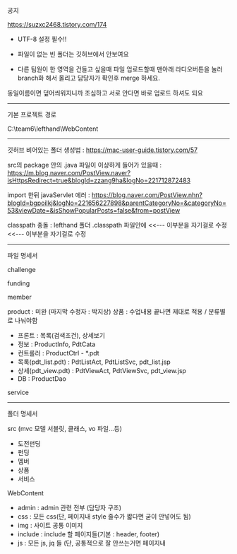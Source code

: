 공지

https://suzxc2468.tistory.com/174

- UTF-8 설정 필수!!

- 파일이 없는 빈 폴더는 깃허브에서 안보여요

- 다른 팀원이 한 영역을 건들고 싶을때 파일 업로드할때 맨아래 라디오버튼을 눌러 branch화 해서 올리고 담당자가 확인후 merge 하세요. 

동일이름이면 덮어씌워지니까 조심하고 서로 안다면 바로 업로드 하셔도 되요

--------------------------------------------------------------------------------------------

기본 프로젝트 경로 

C:\team6\lefthand\WebContent


--------------------------------------------------------------------------------------------


깃허브 비어있는 폴더 생성법 : https://mac-user-guide.tistory.com/57

src의 package 안의 .java 파일이 이상하게 들어가 있을때 : https://m.blog.naver.com/PostView.naver?isHttpsRedirect=true&blogId=zzang9ha&logNo=221712872483

import 한뒤 javaServlet 에러 : https://blog.naver.com/PostView.nhn?blogId=bgpoilkj&logNo=221656227898&parentCategoryNo=&categoryNo=53&viewDate=&isShowPopularPosts=false&from=postView

classpath 충돌 : lefthand 폴더 .classpath 파일안에 
<classpathentry kind="lib" path="F:/pjs/web/apache/lib/jsp-api.jar"/>			    <<--- 이부분을 자기걸로 수정
<classpathentry kind="lib" path="F:/pjs/web/apache/lib/servlet-api.jar"/>   <<--- 이부분을 자기걸로 수정


--------------------------------------------------------------------------------------------



파일 명세서


challenge


funding


member


product : 미완 (마지막 수정자 : 박지상)
 상품 : 수업내용 끝나면 제대로 적용 / 분류별로 나눠야함
 
 - 프론트 : 목록(검색조건), 상세보기
 - 정보 : ProductInfo, PdtCata
 - 컨트롤러 : ProductCtrl - *.pdt
 - 목록(pdt_list.pdt) : PdtListAct, PdtListSvc, pdt_list.jsp
 - 상세(pdt_view.pdt) : PdtViewAct, PdtViewSvc, pdt_view.jsp
 - DB : ProductDao


service



--------------------------------------------------------------------------------------------


폴더 명세서


src (mvc 모델 서블릿, 클래스, vo 파일...등)
- 도전펀딩
- 펀딩
- 멤버
- 상품
- 서비스



WebContent

- admin : admin 관련 전부 (담당자 구조)
- css : 모든 css(단, 페이지내 style 줄수가 짧다면 굳이 안넣어도 됨)
- img : 사이트 공통 이미지
- include : include 할 페이지들(기본 : header, footer)
- js : 모든 js, jq 들 (단, 공통적으로 잘 안쓰는거면 페이지내 <script>로 해도됨)

 
 
page 
 
 - 도전펀딩 
 - 펀딩 
 - 멤버(마이페이지, 회원가입, 로그인, 장바구니 등.. 담당자 구조 따름) 
 - 상품(가위, 문구 , 주방, etc) 
 - 서비스(고객센터 등... 담당자 구조 따름)

각각의 폴더엔 각각의 페이지에서 주로 사용할 img 폴더가 있고, 도전 펀딩의 경우 유저가 올리는 이미지를 저장할 userimg 폴더가 따로 있음

 

메인(index) 페이지 파일 : mainPage.jsp
 
관리자 페이지 파일 : 


